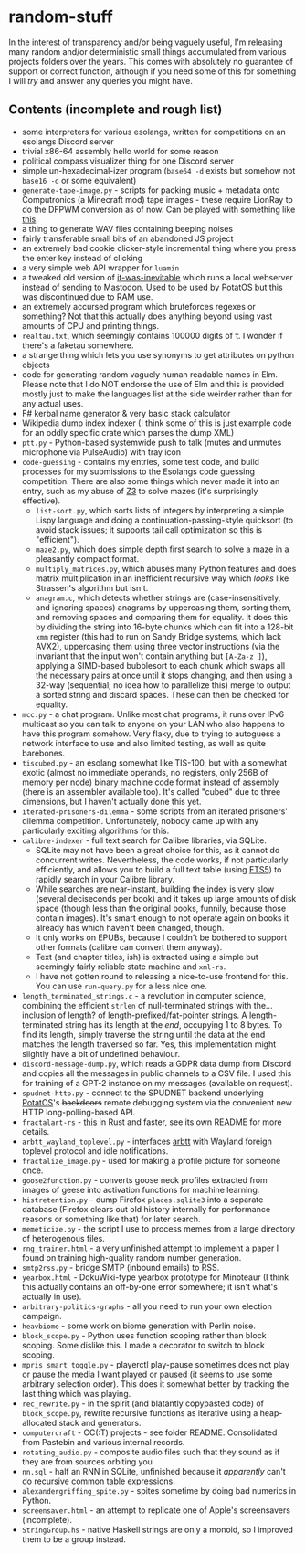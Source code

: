 # random-stuff

In the interest of transparency and/or being vaguely useful, I'm releasing many random and/or deterministic small things accumulated from various projects folders over the years.
This comes with absolutely no guarantee of support or correct function, although if you need some of this for something I will *try* and answer any queries you might have.

## Contents (incomplete and rough list)

* some interpreters for various esolangs, written for competitions on an esolangs Discord server
* trivial x86-64 assembly hello world for some reason
* political compass visualizer thing for one Discord server
* simple un-hexadecimal-izer program (`base64 -d` exists but somehow not `base16 -d` or some equivalent)
* `generate-tape-image.py` - scripts for packing music + metadata onto Computronics (a Minecraft mod) tape images - these require LionRay to do the DFPWM conversion as of now. Can be played with something like [this](https://pastebin.com/SPyr8jrh).
* a thing to generate WAV files containing beeping noises
* fairly transferable small bits of an abandoned JS project
* an extremely bad cookie clicker-style incremental thing where you press the enter key instead of clicking
* a very simple web API wrapper for `luamin`
* a tweaked old version of [it-was-inevitable](https://github.com/BenLubar/it_was_inevitable) which runs a local webserver instead of sending to Mastodon. Used to be used by PotatOS but this was discontinued due to RAM use.
* an extremely accursed program which bruteforces regexes or something? Not that this actually does anything beyond using vast amounts of CPU and printing things.
* `realtau.txt`, which seemingly contains 100000 digits of τ. I wonder if there's a faketau somewhere.
* a strange thing which lets you use synonyms to get attributes on python objects
* code for generating random vaguely human readable names in Elm. Please note that I do NOT endorse the use of Elm and this is provided mostly just to make the languages list at the side weirder rather than for any actual uses.
* F# kerbal name generator & very basic stack calculator
* Wikipedia dump index indexer (I think some of this is just example code for an oddly specific crate which parses the dump XML)
* `ptt.py` - Python-based systemwide push to talk (mutes and unmutes microphone via PulseAudio) with tray icon
* `code-guessing` - contains my entries, some test code, and build processes for my submissions to the Esolangs code guessing competition. There are also some things which never made it into an entry, such as my abuse of [Z3](https://github.com/Z3Prover/z3) to solve mazes (it's surprisingly effective).
    * `list-sort.py`, which sorts lists of integers by interpreting a simple Lispy language and doing a continuation-passing-style quicksort (to avoid stack issues; it supports tail call optimization so this is "efficient").
    * `maze2.py`, which does simple depth first search to solve a maze in a pleasantly compact format.
    * `multiply_matrices.py`, which abuses many Python features and does matrix multiplication in an inefficient recursive way which *looks* like Strassen's algorithm but isn't.
    * `anagram.c`, which detects whether strings are (case-insensitively, and ignoring spaces) anagrams by uppercasing them, sorting them, and removing spaces and comparing them for equality. It does this by dividing the string into 16-byte chunks which can fit into a 128-bit `xmm` register (this had to run on Sandy Bridge systems, which lack AVX2), uppercasing them using three vector instructions (via the invariant that the input won't contain anything but `[A-Za-z ]`), applying a SIMD-based bubblesort to each chunk which swaps all the necessary pairs at once until it stops changing, and then using a 32-way (sequential; no idea how to parallelize this) merge to output a sorted string and discard spaces. These can then be checked for equality.
* `mcc.py` - a chat program. Unlike most chat programs, it runs over IPv6 multicast so you can talk to anyone on your LAN who also happens to have this program somehow. Very flaky, due to trying to autoguess a network interface to use and also limited testing, as well as quite barebones.
* `tiscubed.py` - an esolang somewhat like TIS-100, but with a somewhat exotic (almost no immediate operands, no registers, only 256B of memory per node) binary machine code format instead of assembly (there is an assembler available too). It's called "cubed" due to three dimensions, but I haven't actually done this yet.
* `iterated-prisoners-dilemma` - some scripts from an iterated prisoners' dilemma competition. Unfortunately, nobody came up with any particularly exciting algorithms for this.
* `calibre-indexer` - full text search for Calibre libraries, via SQLite.
    * SQLite may not have been a great choice for this, as it cannot do concurrent writes. Nevertheless, the code works, if not particularly efficiently, and allows you to build a full text table (using [FTS5](https://sqlite.org/fts5.html)) to rapidly search in your Calibre library.
    * While searches are near-instant, building the index is very slow (several deciseconds per book) and it takes up large amounts of disk space (though less than the original books, funnily, because those contain images). It's smart enough to not operate again on books it already has which haven't been changed, though.
    * It only works on EPUBs, because I couldn't be bothered to support other formats (calibre can convert them anyway).
    * Text (and chapter titles, ish) is extracted using a simple but seemingly fairly reliable state machine and `xml-rs`.
    * I have not gotten round to releasing a nice-to-use frontend for this. You can use `run-query.py` for a less nice one.
* `length_terminated_strings.c` - a revolution in computer science, combining the efficient `strlen` of null-terminated strings with the... inclusion of length? of length-prefixed/fat-pointer strings. A length-terminated string has its length at the *end*, occupying 1 to 8 bytes. To find its length, simply traverse the string until the data at the end matches the length traversed so far. Yes, this implementation might slightly have a bit of undefined behaviour.
* `discord-message-dump.py`, which reads a GDPR data dump from Discord and copies all the messages in public channels to a CSV file. I used this for training of a GPT-2 instance on my messages (available on request).
* `spudnet-http.py` - connect to the SPUDNET backend underlying [PotatOS](https://git.osmarks.net/osmarks/potatOS/)'s ~~backdoors~~ remote debugging system via the convenient new HTTP long-polling-based API.
* `fractalart-rs` - [this](https://github.com/TomSmeets/FractalArt/) in Rust and faster, see its own README for more details.
* `arbtt_wayland_toplevel.py` - interfaces [arbtt](https://arbtt.nomeata.de/) with Wayland foreign toplevel protocol and idle notifications.
* `fractalize_image.py` - used for making a profile picture for someone once.
* `goose2function.py` - converts goose neck profiles extracted from images of geese into activation functions for machine learning.
* `histretention.py` - dump Firefox `places.sqlite3` into a separate database (Firefox clears out old history internally for performance reasons or something like that) for later search.
* `memeticize.py` - the script I use to process memes from a large directory of heterogenous files.
* `rng_trainer.html` - a very unfinished attempt to implement a paper I found on training high-quality random number generation.
* `smtp2rss.py` - bridge SMTP (inbound emails) to RSS.
* `yearbox.html` - DokuWiki-type yearbox prototype for Minoteaur (I think this actually contains an off-by-one error somewhere; it isn't what's actually in use).
* `arbitrary-politics-graphs` - all you need to run your own election campaign.
* `heavbiome` - some work on biome generation with Perlin noise.
* `block_scope.py` - Python uses function scoping rather than block scoping. Some dislike this. I made a decorator to switch to block scoping.
* `mpris_smart_toggle.py` - playerctl play-pause sometimes does not play or pause the media I want played or paused (it seems to use some arbitrary selection order). This does it somewhat better by tracking the last thing which was playing.
* `rec_rewrite.py` - in the spirit (and blatantly copypasted code) of `block_scope.py`, rewrite recursive functions as iterative using a heap-allocated stack and generators.
* `computercraft` - CC(:T) projects - see folder README. Consolidated from Pastebin and various internal records.
* `rotating_audio.py` - composite audio files such that they sound as if they are from sources orbiting you
* `nn.sql` - half an RNN in SQLite, unfinished because it *apparently* can't do recursive common table expressions.
* `alexandergriffing_spite.py` - spites sometime by doing bad numerics in Python.
* `screensaver.html` - an attempt to replicate one of Apple's screensavers (incomplete).
* `StringGroup.hs` - native Haskell strings are only a monoid, so I improved them to be a group instead.